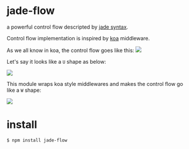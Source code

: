 # jade-flow
a powerful control flow descripted by [jade syntax](https://github.com/jadejs/jade).

Control flow implementation is inspired by [koa](https://github.com/koajs/koa) middleware.

As we all know in koa, the control flow goes like this:
![](https://camo.githubusercontent.com/d80cf3b511ef4898bcde9a464de491fa15a50d06/68747470733a2f2f7261772e6769746875622e636f6d2f66656e676d6b322f6b6f612d67756964652f6d61737465722f6f6e696f6e2e706e67)

Let's say it looks like a `U` shape as below:

![](https://img.alicdn.com/tps/TB1Bp8WIFXXXXbPXFXXXXXXXXXX.png)

This module wraps koa style middlewares and makes the control flow go
like a `W` shape:

![](https://img.alicdn.com/tps/TB1hSijIFXXXXahXXXXXXXXXXXX.png)

# install
`$ npm install jade-flow`
